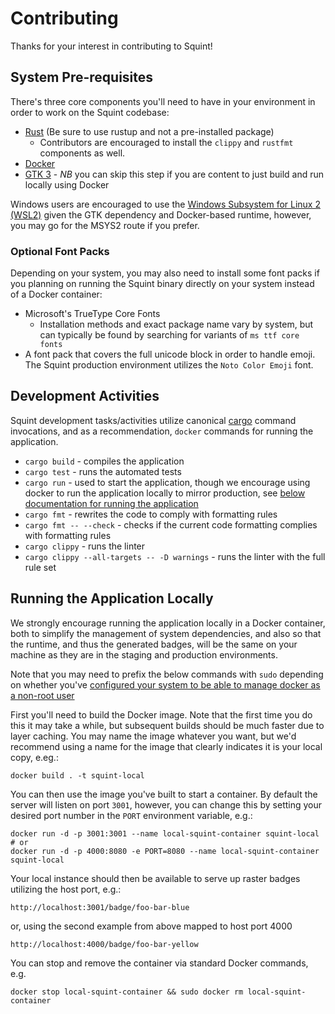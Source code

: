# Contributing
Thanks for your interest in contributing to Squint!

## System Pre-requisites
There's three core components you'll need to have in your environment in order to work on the Squint codebase:

- [Rust](https://rustup.rs/) (Be sure to use rustup and not a pre-installed package)
  - Contributors are encouraged to install the `clippy` and `rustfmt` components as well.
- [Docker](https://docs.docker.com/get-docker/)
- [GTK 3](https://www.gtk.org/docs/installations/) - *NB* you can skip this step if you are content to just build and run locally using Docker

Windows users are encouraged to use the [Windows Subsystem for Linux 2 (WSL2)](https://docs.microsoft.com/en-us/windows/wsl/install) given the GTK dependency and Docker-based runtime, however, you may go for the MSYS2 route if you prefer.

### Optional Font Packs

Depending on your system, you may also need to install some font packs if you planning on running the Squint binary directly on your system instead of a Docker container:

- Microsoft's TrueType Core Fonts
  - Installation methods and exact package name vary by system, but can typically be found by searching for variants of `ms ttf core fonts`
- A font pack that covers the full unicode block in order to handle emoji. The Squint production environment utilizes the `Noto Color Emoji` font.

## Development Activities

Squint development tasks/activities utilize canonical [cargo](https://github.com/rust-lang/cargo) command invocations, and as a recommendation, `docker` commands for running the application.

- `cargo build` - compiles the application
- `cargo test` - runs the automated tests
- `cargo run` - used to start the application, though we encourage using docker to run the application locally to mirror production, see [below documentation for running the application](#running-the-application-locally)
- `cargo fmt` - rewrites the code to comply with formatting rules
- `cargo fmt -- --check` - checks if the current code formatting complies with formatting rules
- `cargo clippy` - runs the linter
- `cargo clippy --all-targets -- -D warnings` - runs the linter with the full rule set

## Running the Application Locally

We strongly encourage running the application locally in a Docker container, both to simplify the management of system dependencies, and also so that the runtime, and thus the generated badges, will be the same on your machine as they are in the staging and production environments.

Note that you may need to prefix the below commands with `sudo` depending on whether you've [configured your system to be able to manage docker as a non-root user](https://docs.docker.com/engine/install/linux-postinstall/)

First you'll need to build the Docker image. Note that the first time you do this it may take a while, but subsequent builds should be much faster due to layer caching. You may name the image whatever you want, but we'd recommend using a name for the image that clearly indicates it is your local copy, e.eg.:

```shell
docker build . -t squint-local
```

You can then use the image you've built to start a container. By default the server will listen on port `3001`, however, you can change this by setting your desired port number in the `PORT` environment variable, e.g.:

```shell
docker run -d -p 3001:3001 --name local-squint-container squint-local
# or
docker run -d -p 4000:8080 -e PORT=8080 --name local-squint-container squint-local
```

Your local instance should then be available to serve up raster badges utilizing the host port, e.g.:

`http://localhost:3001/badge/foo-bar-blue`

or, using the second example from above mapped to host port 4000

`http://localhost:4000/badge/foo-bar-yellow`

You can stop and remove the container via standard Docker commands, e.g. 

```shell
docker stop local-squint-container && sudo docker rm local-squint-container
```
